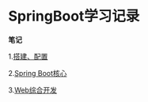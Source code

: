 # SpringBoot学习记录

**笔记**

1.[搭建、配置](<https://github.com/Hikiy/SpringBootLearn/blob/master/notes/%E6%90%AD%E5%BB%BA%E3%80%81%E9%85%8D%E7%BD%AE.md>)

2.[Spring Boot核心](<https://github.com/Hikiy/SpringBootLearn/blob/master/notes/Spring%20Boot%E6%A0%B8%E5%BF%83.md>)

3.[Web综合开发](<https://github.com/Hikiy/SpringBootLearn/blob/master/notes/Web%E7%BB%BC%E5%90%88%E5%BC%80%E5%8F%91.md>)

